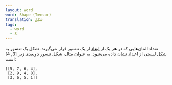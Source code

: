 ```yaml
---
layout: word
word: Shape (Tensor)
translation: شکل
tags:
  - word
  - S
---
```

تعداد المان‌هایی که در هر یک از [ابعاد](/D/dimensions) از یک تنسور قرار می‌گیرند. شکل یک تنسور به شکل لیستی از اعداد نشان داده می‌شود. به عنوان مثال، شکل تنسور دوبعدی زیر \[3, 4] است:



```
[[5, 7, 6, 4],
 [2, 9, 4, 8],
 [3, 6, 5, 1]]
```